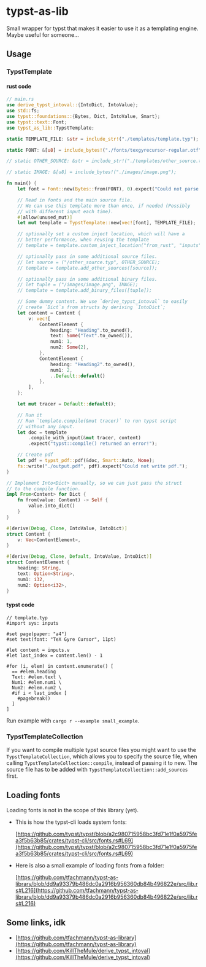 # typst-as-lib

Small wrapper for typst that makes it easier to use it as a templating engine. Maybe useful for someone...

## Usage

### TypstTemplate

#### rust code

```rust
// main.rs
use derive_typst_intoval::{IntoDict, IntoValue};
use std::fs;
use typst::foundations::{Bytes, Dict, IntoValue, Smart};
use typst::text::Font;
use typst_as_lib::TypstTemplate;

static TEMPLATE_FILE: &str = include_str!("./templates/template.typ");

static FONT: &[u8] = include_bytes!("./fonts/texgyrecursor-regular.otf");

// static OTHER_SOURCE: &str = include_str!("./templates/other_source.typ");

// static IMAGE: &[u8] = include_bytes!("./images/image.png");

fn main() {
    let font = Font::new(Bytes::from(FONT), 0).expect("Could not parse font!");

    // Read in fonts and the main source file.
    // We can use this template more than once, if needed (Possibly 
    // with different input each time).
    #[allow(unused_mut)]
    let mut template = TypstTemplate::new(vec![font], TEMPLATE_FILE);

    // optionally set a custom inject location, which will have a
    // better performance, when reusing the template
    // template = template.custom_inject_location("from_rust", "inputs");

    // optionally pass in some additional source files.
    // let source = ("/other_source.typ", OTHER_SOURCE);    
    // template = template.add_other_sources([source]);

    // optionally pass in some additional binary files.
    // let tuple = ("/images/image.png", IMAGE);
    // template = template.add_binary_files([tuple]);

    // Some dummy content. We use `derive_typst_intoval` to easily
    // create `Dict`s from structs by deriving `IntoDict`;
    let content = Content {
        v: vec![
            ContentElement {
                heading: "Heading".to_owned(),
                text: Some("Text".to_owned()),
                num1: 1,
                num2: Some(2),
            },
            ContentElement {
                heading: "Heading2".to_owned(),
                num1: 2,
                ..Default::default()
            },
        ],
    };

    let mut tracer = Default::default();

    // Run it
    // Run `template.compile(&mut tracer)` to run typst script
    // without any input.
    let doc = template
        .compile_with_input(&mut tracer, content)
        .expect("typst::compile() returned an error!");

    // Create pdf
    let pdf = typst_pdf::pdf(&doc, Smart::Auto, None);
    fs::write("./output.pdf", pdf).expect("Could not write pdf.");
}

// Implement Into<Dict> manually, so we can just pass the struct
// to the compile function.
impl From<Content> for Dict {
    fn from(value: Content) -> Self {
        value.into_dict()
    }
}

#[derive(Debug, Clone, IntoValue, IntoDict)]
struct Content {
    v: Vec<ContentElement>,
}

#[derive(Debug, Clone, Default, IntoValue, IntoDict)]
struct ContentElement {
    heading: String,
    text: Option<String>,
    num1: i32,
    num2: Option<i32>,
}
```

#### typst code

```typ
// template.typ
#import sys: inputs

#set page(paper: "a4")
#set text(font: "TeX Gyre Cursor", 11pt)

#let content = inputs.v
#let last_index = content.len() - 1

#for (i, elem) in content.enumerate() [
  == #elem.heading
  Text: #elem.text \
  Num1: #elem.num1 \
  Num2: #elem.num2 \
  #if i < last_index [
    #pagebreak()
  ]
]
```

Run example with `cargo r --example small_example`.

### TypstTemplateCollection

If you want to compile multiple typst source files you might want to use the `TypstTemplateCollection`, which allows you to specify the source file, when calling `TypstTemplateCollection::compile`, instead of passing it to new. The source file has to be added with `TypstTemplateCollection::add_sources` first.

## Loading fonts

Loading fonts is not in the scope of this library (yet). 
- This is how the typst-cli loads system fonts:

    [https://github.com/typst/typst/blob/a2c980715958bc3fd71e1f0a5975fea3f5b63b85/crates/typst-cli/src/fonts.rs#L69](https://github.com/typst/typst/blob/a2c980715958bc3fd71e1f0a5975fea3f5b63b85/crates/typst-cli/src/fonts.rs#L69)
- Here is also a small example of loading fonts from a folder:
  
    [https://github.com/tfachmann/typst-as-library/blob/dd9a93379b486dc0a2916b956360db84b496822e/src/lib.rs#L216](https://github.com/tfachmann/typst-as-library/blob/dd9a93379b486dc0a2916b956360db84b496822e/src/lib.rs#L216)

## Some links, idk

- [https://github.com/tfachmann/typst-as-library](https://github.com/tfachmann/typst-as-library)
- [https://github.com/KillTheMule/derive_typst_intoval](https://github.com/KillTheMule/derive_typst_intoval)
